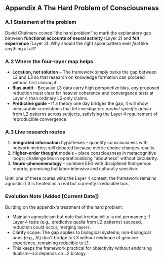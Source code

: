 ## Appendix A The Hard Problem of Consciousness

### A.1 Statement of the problem
David Chalmers coined "the hard problem" to mark the explanatory gap between **functional accounts of neural activity** (Layer 2) and **felt experience** (Layer 3). Why should the right spike pattern ever *feel* like anything at all?

### A.2 Where the four‑layer map helps

* **Location, not solution** – The framework simply parks the gap between L2 and L3 so that research on knowledge formation can proceed without first closing it.
* **Bias audit** – Because L3 data carry high perspective bias, any proposed reduction must clear far heavier coherence and convergence tests at Layer 4 than ordinary L2‑only claims.
* **Predictive guide** – If a theory one day bridges the gap, it will show measurable correlations that let investigators *predict specific qualia* from L2 patterns across subjects, satisfying the Layer 4 requirement of reproducible convergence.

### A.3 Live research routes

1. **Integrated information** hypotheses – quantify consciousness with network metrics; still debated because metric choice changes results.
2. **Higher‑order thought** models – place consciousness in metacognitive loops; challenge lies in operationalising "aboutness" without circularity.
3. **Neuro‑phenomenology** – combine EEG with disciplined first‑person reports; promising but labor‑intensive and culturally sensitive.

Until one of these routes wins the Layer 4 contest, the framework remains agnostic: L3 is treated as a real but currently irreducible box. 

### Evolution Note (Added [Current Date])
Building on the appendix's treatment of the hard problem:
- Maintain agnosticism but note that irreducibility is not permanent; if Layer 4 tests (e.g., predictive qualia from L2 patterns) succeed, reduction could occur, merging layers.
- Clarify scope: The gap applies to biological systems; non-biological ones (e.g., AI) don't bridge to L3 without evidence of genuine experience, remaining reducible to L1.
- This keeps the framework practical for objectivity without endorsing dualism—L3 depends on L2 biology. 